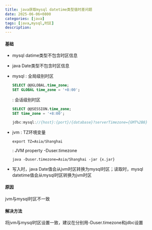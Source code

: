 ```yaml
---
title: java获取mysql datetime类型值时差问题
date: 2025-06-06+0800
categories: [java]
tags: [java,mysql,时区]
description: 
---
```


#### 基础
- mysql datime类型不包含时区信息
- java Date类型不包含时区信息
- mysql
  : 全局级别时区
    ```sql
    SELECT @@GLOBAL.time_zone;
    SET GLOBAL time_zone = '+8:00';
    ```

  : 会话级别时区
    ```sql
    SELECT @@SESSION.time_zone;
    SET time_zone = '+8:00';
    ```
    
    ```java
    jdbc:mysql://{host}:{port}/{database}?serverTimezone={GMT%2B8}
    ```
- jvm
  : TZ环境变量
     ```shell
     export TZ=Asia/Shanghai
     ```

  : JVM property -Duser.timezone
    ```shell
    java -Duser.timezone=Asia/Shanghai -jar {x.jar}
    ```
- 写入时，java Date值会从jvm时区转换为mysql时区；读取时，mysql datetime值会从mysql时区转换为jvm时区

#### 原因
jvm与mysql时区不一致

#### 解决方法
将jvm与mysql时区设置一致，建议在分别用-Duser.timezone和jdbc设置